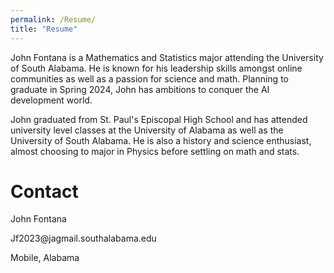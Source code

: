 ```yaml
---
permalink: /Resume/
title: "Resume"
---
```


John Fontana is a Mathematics and Statistics major attending the University of South Alabama.  He is known for his leadership skills amongst online communities as well as a passion for science and math.  Planning to graduate in Spring 2024, John has ambitions to conquer the AI development world.  

John graduated from St. Paul's Episcopal High School and has attended university level classes at the University of Alabama as well as the University of South Alabama.  He is also a history and science enthusiast, almost choosing to major in Physics before settling on math and stats.  

<h1> Contact </h1>

<p>John Fontana</p>

<p>Jf2023@jagmail.southalabama.edu</p>
Mobile, Alabama